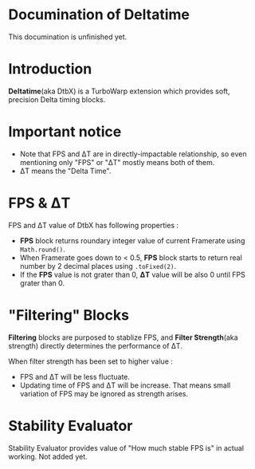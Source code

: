 # Documination of Deltatime
This documination is unfinished yet.

# Introduction
**Deltatime**(aka DtbX) is a TurboWarp extension which provides soft, precision Delta timing blocks.

# Important notice
- Note that FPS and ΔT are in directly-impactable relationship, so even mentioning only "FPS" or "ΔT" mostly means both of them.
- ΔT means the "Delta Time".

# FPS & ΔT
FPS and ΔT value of DtbX has following properties :
- **FPS** block returns roundary integer value of current Framerate using `Math.round()`.
- When Framerate goes down to < 0.5, **FPS** block starts to return real number by 2 decimal places using `.toFixed(2)`.
- If the **FPS** value is not grater than 0, **ΔT** value will be also 0 until FPS grater than 0.

# "Filtering" Blocks
**Filtering** blocks are purposed to stablize FPS, and **Filter Strength**(aka strength) directly determines the performance of ΔT.

When filter strength has been set to higher value :
- FPS and ΔT will be less fluctuate.
- Updating time of FPS and ΔT will be increase. That means small variation of FPS may be ignored as strength arises.

# Stability Evaluator
Stability Evaluator provides value of "How much stable FPS is" in actual working.
Not added yet.
